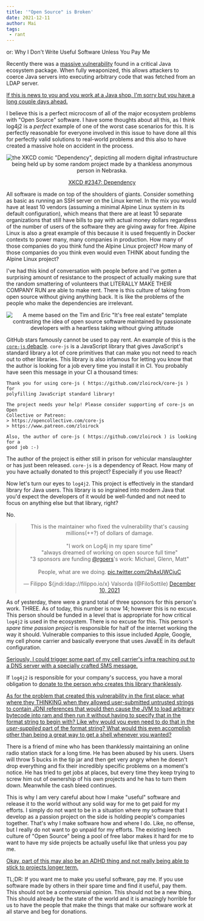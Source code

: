 ```yaml
---
title: '"Open Source" is Broken'
date: 2021-12-11
author: Mai
tags:
 - rant
---
```


or: Why I Don't Write Useful Software Unless You Pay Me

Recently there was a [massive
vulnerability](https://www.lunasec.io/docs/blog/log4j-zero-day/) found in a
critical Java ecosystem package. When fully weaponized, this allows attackers to
coerce Java servers into executing arbitrary code that was fetched from an LDAP
server.

[If this is news to you and you work at a Java shop, I'm sorry but you have a
long couple days ahead.](conversation://Mara/hacker)

I believe this is a perfect microcosm of all of the major ecosystem problems
with "Open Source" software. I have some thoughts about all this, as I think
log4j2 is a _perfect_ example of one of the worst case scenarios for this. It is
perfectly reasonable for everyone involved in this issue to have done all this
for perfectly valid solutions to real-world problems and this also to have
created a massive hole on accident in the process.

<center>

![the XKCD comic "Dependency", depicting all modern digital infrastructure being
held up by some random project made by a thankless anonymous person in
Nebraska.](https://imgs.xkcd.com/comics/dependency.png)

[XKCD #2347: Dependency](https://xkcd.com/2347/)

</center>

All software is made on top of the shoulders of giants. Consider something as
basic as running an SSH server on the Linux kernel. In the mix you would have at
least 10 vendors (assuming a minimal Alpine Linux system in its default
configuration), which means that there are at least 10 separate organizations
that still have bills to pay with actual money dollars regardless of the number
of users of the software they are giving away for free. Alpine Linux is also a
great example of this because it is used frequently in Docker contexts to power
many, many companies in production. How many of those companies do you think
fund the Alpine Linux project? How many of those companies do you think even
would even THINK about funding the Alpine Linux project?

I've had this kind of conversation with people before and I've gotten a
surprising amount of resistance to the prospect of actually making sure that the
random smattering of volunteers that LITERALLY MAKE THEIR COMPANY RUN are able
to make rent. There is this culture of taking from open source without giving
anything back. It is like the problems of the people who make the dependencies
are irrelevant.

<center>

![A meme based on the Tim and Eric "It's free real estate" template contrasting
the idea of open source software maintained by passionate developers with a
heartless taking without giving attitude](/static/blog/5xi3x7.jpg)

</center>

GitHub stars famously cannot be used to pay rent. An example of this is the
[`core-js` debacle](https://github.com/zloirock/core-js/issues/767). `core-js`
is a JavaScript library that gives JavaScript's standard library a lot of core
primitives that can make you not need to reach out to other libraries. This
library is also infamous for letting you know that the author is looking for a
job every time you install it in CI. You probably have seen this message in your
CI a thousand times:

```
Thank you for using core-js ( https://github.com/zloirock/core-js ) for
polyfilling JavaScript standard library!

The project needs your help! Please consider supporting of core-js on Open
Collective or Patreon:
> https://opencollective.com/core-js 
> https://www.patreon.com/zloirock 

Also, the author of core-js ( https://github.com/zloirock ) is looking for a
good job :-)
```

The author of the project is either still in prison for vehicular manslaughter
or has just been released. `core-js` is a dependency of React. How many of you
have actually donated to this project? Especially if you use React?

Now let's turn our eyes to `log4j2`. This project is effectively in the standard
library for Java users. This library is so ingrained into modern Java that
you'd expect the developers of it would be well-funded and not need to focus on
anything else but that library, right?

No.

<center><blockquote class="twitter-tweet"><p lang="en" dir="ltr">This is the maintainer who fixed the vulnerability that&#39;s causing millions(++?) of dollars of damage.<br><br>&quot;I work on Log4j in my spare time&quot;<br>&quot;always dreamed of working on open source full time&quot;<br>&quot;3 sponsors are funding <a href="https://twitter.com/rgoers?ref_src=twsrc%5Etfw">@rgoers</a>&#39;s work: Michael, Glenn, Matt&quot;<br><br>People, what are we doing. <a href="https://t.co/2hAxUWCjuC">pic.twitter.com/2hAxUWCjuC</a></p>&mdash; Filippo ${jndi:ldap://filippo.io/x} Valsorda (@FiloSottile) <a href="https://twitter.com/FiloSottile/status/1469441487175880711?ref_src=twsrc%5Etfw">December 10, 2021</a></blockquote> <script async src="https://platform.twitter.com/widgets.js" charset="utf-8"></script></center>

As of yesterday, there were a grand total of three sponsors for this person's
work. THREE. As of today, this number is now 14; however this is no excuse. This
person should be funded in a level that is appropriate for how critical `log4j2`
is used in the ecosystem. There is no excuse for this. This person's _spare time
passion project_ is responsible for half of the internet working the way it
should. Vulnerable companies to this issue included Apple, Google, my cell phone
carrier and basically everyone that uses JavaEE in its default configuration. 

[Seriously, I could trigger some part of my cell carrier's infra reaching
out to a DNS server with a specially crafted SMS
message.](conversation://Cadey/facepalm)

If `log4j2` is responsible for your company's success, you have a moral
obligation to [donate to the person who creates this library
thanklessly](https://github.com/sponsors/rgoers).

[As for the problem that created this vulnerability in the first place: what
where they THINKING when they allowed user-submitted untrusted strings to
contain JDNI references that would then cause the JVM to load arbitrary bytecode
into ram and then run it without having to specify that in the format string to
begin with? Like why would you even need to do that in the _user-supplied_ part
of the format string? What would this even accomplish other than being a great
way to get a shell whenever you wanted?](conversation://Numa/stare)

There is a friend of mine who has been thanklessly maintaining an online radio
station stack for a long time. He has been abused by his users. Users will throw
5 bucks in the tip jar and then get very angry when he doesn't drop everything
and fix their incredibly specific problems on a moment's notice. He has tried to
get jobs at places, but every time they keep trying to screw him out of
ownership of his own projects and he has to turn them down. Meanwhile the cash
bleed continues.

This is why I am very careful about how I make "useful" software and release it
to the world without any solid way for me to get paid for my efforts. I simply
do not want to be in a situation where my software that I develop as a passion
project on the side is holding people's companies together. That's why I make
software how and where I do. Like, no offense, but I really do not want to go
unpaid for my efforts. The existing leech culture of "Open Source" being a pool
of free labor makes it hard for me to want to have my side projects be actually
useful like that unless you pay me.

[Okay, part of this may also be an ADHD thing and not really being able to stick
to projects longer term.](conversation://Cadey/coffee)

TL;DR: If you want me to make you useful software, pay me. If you use software
made by others in their spare time and find it useful, pay them. This should not
be a controversial opinion. This should not be a new thing. This should already
be the state of the world and it is amazingly horrible for us to have the people
that make the things that make our software work at all starve and beg for
donations.
